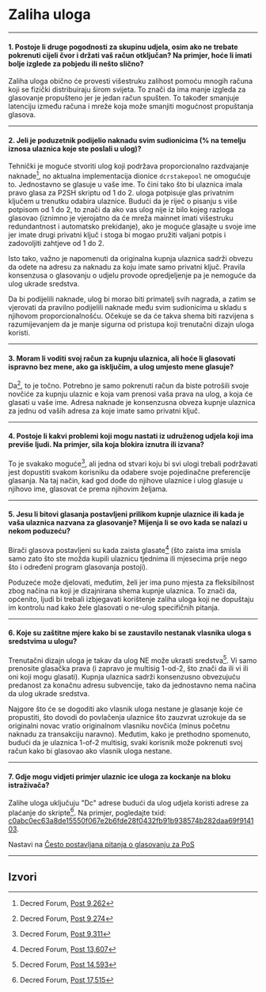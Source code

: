 # <i class="fa fa-life-ring"></i> Zaliha uloga  

---

#### 1. Postoje li druge pogodnosti za skupinu udjela, osim ako ne trebate pokrenuti cijeli čvor i držati vaš račun otključan? Na primjer, hoće li imati bolje izglede za pobjedu ili nešto slično? 

Zaliha uloga obično će provesti višestruku zalihost pomoću mnogih računa koji se fizički distribuiraju širom svijeta. To znači da ima manje izgleda
za glasovanje propušteno jer je jedan račun spušten. To također smanjuje latenciju između računa i mreže koja može smanjiti mogućnost propuštanja glasova.

---

#### 2. Jeli je poduzetnik podijelio naknadu svim sudionicima (% na temelju iznosa ulaznica koje ste poslali u ulog)? 

Tehnički je moguće stvoriti ulog koji podržava proporcionalno razdvajanje naknade[^9262], no aktualna implementacija dionice `dcrstakepool` ne omogućuje to. Jednostavno se glasuje u vaše ime. To čini tako što bi ulaznica imala pravo glasa za P2SH skriptu od 1 do 2. uloga potpisuje glas privatnim ključem u trenutku odabira ulaznice. Budući da je riječ o pisanju s više potpisom od 1 do 2, to znači da ako vas ulog nije iz bilo kojeg razloga glasovao (iznimno je vjerojatno da će mreža mainnet imati višestruku redundantnost i automatsko prekidanje), ako je moguće glasajte u svoje ime jer imate drugi privatni ključ i stoga bi mogao pružiti valjani potpis i zadovoljiti zahtjeve od 1 do 2.

Isto tako, važno je napomenuti da originalna kupnja ulaznica sadrži obvezu da odete na adresu za naknadu za koju imate samo privatni ključ. Pravila konsenzusa o glasovanju o udjelu provode opredjeljenje pa je nemoguće da ulog ukrade sredstva.

Da bi podijelili naknade, ulog bi morao biti primatelj svih nagrada, a zatim se vjerovati da pravilno podijelili naknade među svim sudionicima u skladu s njihovom proporcionalnošću. Očekuje se da će takva shema biti razvijena s razumijevanjem da je manje sigurna od pristupa koji trenutačni dizajn uloga koristi.

---

#### 3. Moram li voditi svoj račun za kupnju ulaznica, ali hoće li glasovati ispravno bez mene, ako ga isključim, a ulog umjesto mene glasuje? 

Da[^9274], to je točno. Potrebno je samo pokrenuti račun da biste potrošili svoje novčiće za kupnju ulaznic e koja vam prenosi vaša prava na ulog, a koja će glasati u vaše ime. Adresa naknade je konsenzusna obveza kupnje ulaznica za jednu od vaših adresa za koje imate samo privatni ključ.

---

#### 4. Postoje li kakvi problemi koji mogu nastati iz udruženog udjela koji ima previše ljudi. Na primjer, sila koja blokira iznutra ili izvana? 

To je svakako moguće[^9311], ali jedna od stvari koju bi svi ulogi trebali podržavati jest dopustiti svakom korisniku da odabere svoje pojedinačne preferencije glasanja. Na taj način, kad god dođe do njihove ulaznice i ulog glasuje u njihovo ime, glasovat će prema njihovim željama.

---

#### 5. Jesu li bitovi glasanja postavljeni prilikom kupnje ulaznice ili kada je vaša ulaznica nazvana za glasovanje? Mijenja li se ovo kada se nalazi u nekom poduzeću? 

Birači glasova postavljeni su kada zaista glasate[^13607] (što zaista ima smisla samo zato što ste možda kupili ulaznicu tjednima ili mjesecima prije nego što i određeni program glasovanja postoji).

Poduzeće može djelovati, međutim, želi jer ima puno mjesta za fleksibilnost zbog načina na koji je dizajnirana shema kupnje ulaznica. To znači da, općenito, ljudi bi trebali izbjegavati korištenje zaliha uloga koji ne dopuštaju im kontrolu nad kako žele glasovati o ne-ulog specifičnih pitanja.

---

#### 6. Koje su zaštitne mjere kako bi se zaustavilo nestanak vlasnika uloga s sredstvima u ulogu?

Trenutačni dizajn uloga je takav da ulog NE može ukrasti sredstva[^14593]. Vi samo prenosite glasačka prava (i zapravo je multisig 1-od-2, što znači da ili vi ili oni koji mogu glasati). Kupnja ulaznica sadrži konsenzusno obvezujuću predanost za konačnu adresu subvencije, tako da jednostavno nema načina da ulog ukrade sredstva.

Najgore što će se dogoditi ako vlasnik uloga nestane je glasanje koje će propustiti, što dovodi do povlačenja ulaznice što zauzvrat uzrokuje da se originalni novac vratio originalnom vlasniku novčića (minus početnu naknadu za transakciju naravno). Međutim, kako je prethodno spomenuto, budući da je ulaznica 1-of-2 multisig, svaki korisnik može pokrenuti svoj račun kako bi glasovao ako vlasnik uloga nestane.

---

#### 7. Gdje mogu vidjeti primjer ulaznic ice uloga za kockanje na bloku istraživača? 

Zalihe uloga uključuju "Dc" adrese budući da ulog udjela koristi adrese za plaćanje do skripte[^17515]. Na primjer, pogledajte txid: [c0abc0ec63a8de15550f067e2b6fde28f0432fb91b938574b282daa69f914103](https://mainnet.decred.org/tx/c0abc0ec63a8de15550f067e2b6fde28f0432fb91b938574b282daa69f914103).

Nastavi na [Često postavljana pitanja o glasovanju za PoS](/faq/proof-of-stake/voting-tickets.md)

---

## <i class="fa fa-book"></i> Izvori 

[^9262]: Decred Forum, [Post 9,262](https://forum.decred.org/threads/626/#post-9262)
[^9274]: Decred Forum, [Post 9,274](https://forum.decred.org/threads/626/#post-9274)
[^9311]: Decred Forum, [Post 9,311](https://forum.decred.org/threads/582/page-2#post-9311)
[^13607]: Decred Forum, [Post 13,607](https://forum.decred.org/threads/1236/#post-13607)
[^14593]: Decred Forum, [Post 14,593](https://forum.decred.org/threads/1321/#post-14593)
[^17515]: Decred Forum, [Post 17,515](https://forum.decred.org/threads/1289/#post-17515)
